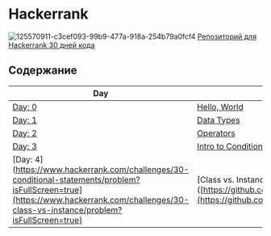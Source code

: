 # Hackerrank

![125570911-c3cef093-99b9-477a-918a-254b79a0fcf4](https://github.com/dideles/Hackerrank/assets/172602565/8938266d-fc6f-45e9-8fdd-5be401c48f24)
[Репозиторий для Hackerrank 30 дней кода](https://github.com/dideles/Hackerrank/tree/main/Thirty_Days_of_Code) 


## Содержание

| Day | Ссылка на файл |
| -------------- | -------------- |
| [Day: 0](https://www.hackerrank.com/challenges/30-hello-world/problem?isFullScreen=true)  | [Hello, World](https://github.com/dideles/Hackerrank/blob/main/Thirty_Days_of_Code/Day_0_Hello_World/Solution.java) |
| [Day: 1](https://www.hackerrank.com/challenges/30-data-types/problem?isFullScreen=true)     | [Data Types](https://github.com/dideles/Hackerrank/blob/main/Thirty_Days_of_Code/Day_1_Data_Types/Solution.java) |
| [Day: 2](https://www.hackerrank.com/challenges/30-operators/problem?isFullScreen=true)     | [Operators](https://github.com/dideles/Hackerrank/tree/main/Thirty_Days_of_Code/Day_2_Operators) |
| [Day: 3](https://www.hackerrank.com/challenges/30-conditional-statements/problem?isFullScreen=true)  | [Intro to Conditional Statements](https://github.com/dideles/Hackerrank/blob/main/Thirty_Days_of_Code/Day_3_Intro_to_Conditional_Statement/Solution.java) |
| [Day: 4](https://www.hackerrank.com/challenges/30-conditional-statements/problem?isFullScreen=true](https://www.hackerrank.com/challenges/30-class-vs-instance/problem?isFullScreen=true)  | [Class vs. Instance]([https://github.com/dideles/Hackerrank/blob/main/Thirty_Days_of_Code/Day_3_Intro_to_Conditional_Statement/Solution.java](https://github.com/dideles/Hackerrank/blob/main/Thirty_Days_of_Code/Day_4_Class_vs_Instance/Person.java) |
